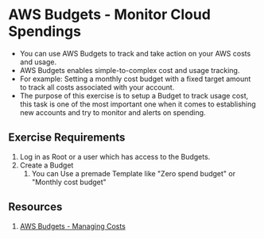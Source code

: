 # AWS Budgets - Monitor Cloud Spendings
- You can use AWS Budgets to track and take action on your AWS costs and usage.
- AWS Budgets enables simple-to-complex cost and usage tracking. 
- For example: Setting a monthly cost budget with a fixed target amount to track all costs associated with your account. 
- The purpose of this exercise is to setup a Budget to track usage cost, this task is one of the most important one when it comes to establishing new accounts and try to monitor and alerts on spending.

## Exercise Requirements
1. Log in as Root or a user which has access to the Budgets.
1. Create a Budget
    1. You can Use a premade Template like "Zero spend budget" or "Monthly cost budget"

## Resources
1. [AWS Budgets - Managing Costs](https://docs.aws.amazon.com/cost-management/latest/userguide/budgets-managing-costs.html)